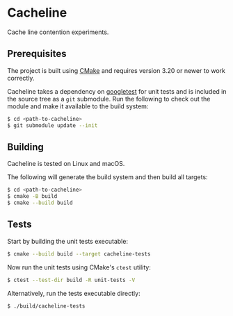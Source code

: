 # Cacheline 
Cache line contention experiments.

## Prerequisites
The project is built using [CMake](https://cmake.org/) and requires version 3.20 or newer to work correctly.

Cacheline takes a dependency on [googletest](https://github.com/google/googletest) for unit tests and is included
in the source tree as a `git` submodule. Run the following to check out the module and make it available
to the build system:
```bash
$ cd <path-to-cacheline>
$ git submodule update --init
```

## Building
Cacheline is tested on Linux and macOS.

The following will generate the build system and then build all targets:
```bash
$ cd <path-to-cacheline>
$ cmake -B build
$ cmake --build build
```

## Tests
Start by building the unit tests executable:
```bash
$ cmake --build build --target cacheline-tests
```

Now run the unit tests using CMake's `ctest` utility:
```bash
$ ctest --test-dir build -R unit-tests -V
```

Alternatively, run the tests executable directly:
```bash
$ ./build/cacheline-tests
```
